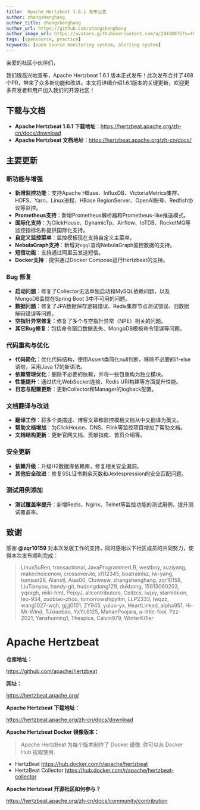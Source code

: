 ```yaml
---
title:  Apache Hertzbeat 1.6.1 发布公告
author: zhangshenghang
author_title: zhangshenghang
author_url: https://github.com/zhangshenghang
author_image_url: https://avatars.githubusercontent.com/u/29418975?s=400&v=4
tags: [opensource, practice]
keywords: [open source monitoring system, alerting system]
---
```


亲爱的社区小伙伴们，

我们很高兴地宣布，Apache Hertzbeat 1.6.1 版本正式发布！此次发布合并了468个PR，带来了众多新功能和改进。本文将详细介绍1.6.1版本的关键更新，欢迎更多开发者和用户加入我们的开源社区！



## 下载与文档

- **Apache Hertzbeat 1.6.1 下载地址**：https://hertzbeat.apache.org/zh-cn/docs/download
- **Apache Hertzbeat 文档地址**：https://hertzbeat.apache.org/zh-cn/docs/



## 主要更新

### 新功能与增强
- **新增监控功能**：支持Apache HBase、InfluxDB、VictoriaMetrics集群、HDFS、Yarn、Linux进程、HBase RegionServer、OpenAI账号、Redfish协议等监控。
- **Prometheus支持**：新增Prometheus解析器和Prometheus-like推送模式。
- **国际化支持**：为ClickHouse、DynamicTp、Airflow、IoTDB、RocketMQ等监控指标名称提供国际化支持。
- **自定义监控菜单**：监控模板现在支持自定义主菜单。
- **NebulaGraph支持**：新增对`ngql`查询NebulaGraph监控数据的支持。
- **短信功能**：支持通过阿里云发送短信。
- **Docker支持**：提供通过Docker Compose运行Hertzbeat的支持。

### Bug 修复
- **启动问题**：修复了Collector无法单独启动和MySQL依赖问题，以及MongoDB监控在Spring Boot 3中不可用的问题。
- **数据问题**：修复了JPA数据保存逻辑错误、Redis集群节点测试错误、旧数据解码错误等问题。
- **空指针异常修复**：修复了多个与空指针异常（NPE）相关的问题。
- **其它Bug修复**：包括命令窗口数据丢失、MongoDB模板命令错误等问题。

### 代码重构与优化
- **代码简化**：优化代码结构，使用Assert类简化null判断，移除不必要的if-else语句，采用Java 17的新语法。
- **依赖管理优化**：删除不必要的依赖，并将一些包重构为独立模块。
- **性能提升**：通过优化WebSocket连接、Redis URI构建等方面提升性能。
- **日志与配置更新**：更新Collector和Manager的logback配置。

### 文档翻译与改进
- **翻译工作**：将多个类描述、博客文章和监控模板文档从中文翻译为英文。
- **帮助文档增加**：为ClickHouse、DNS、Flink等监控项目增加了帮助文档。
- **文档结构更新**：更新官网文档、贡献指南、首页介绍等。

### 安全更新
- **依赖升级**：升级H2数据库依赖库，修复相关安全漏洞。
- **其他安全改进**：修复SSL证书剩余天数和Jexlespression的安全匹配问题。

### 测试用例添加
- **测试覆盖率提升**：新增Redis、Nginx、Telnet等监控功能的测试用例，提升测试覆盖率。





##  致谢

感谢 **@zqr10159** 对本次发版工作的支持，同时感谢以下社区成员的共同努力，使得本次发布顺利完成：

> LinuxSuRen, transactional, JavaProgrammerLB, westboy, xuziyang, makechoicenow, crossoverJie, xfl12345, boatrainlsz, lw-yang, tomsun28, Alanxtl, Aias00, Clownsw, zhangshenghang, zqr10159, LiuTianyou, handy-git, hudongdong129, dukbong, 15613060203, yqxxgh, miki-hmt, PeixyJ, allcontributors, Ceilzcx, lwjxy, starmilkxin, leo-934, zuobiao-zhou, tomorrowshipyltm, LLP2333, lwqzz, wang1027-wqh, gjjjj0101, ZY945, yuluo-yx, HeartLinked, alpha951, Hi-Mr-Wind, TJxiaobao, YxYL6125, MananPoojara, a-little-fool, Pzz-2021, Yanshuming1, Thespica, Calvin979, WinterKi1ler
>



# Apache Hertzbeat

**仓库地址：**

https://github.com/apache/hertzbeat



**网址：**

https://hertzbeat.apache.org/



**Apache Hertzbeat 下载地址：**

https://hertzbeat.apache.org/zh-cn/docs/download



**Apache Hertzbeat Docker 镜像版本：**

> Apache HertzBeat 为每个版本制作了 Docker 镜像. 你可以从 Docker Hub 拉取使用.

- HertzBeat https://hub.docker.com/r/apache/hertzbeat
- HertzBeat Collector https://hub.docker.com/r/apache/hertzbeat-collector



**Apache Hertzbeat 开源社区如何参与？**

https://hertzbeat.apache.org/zh-cn/docs/community/contribution